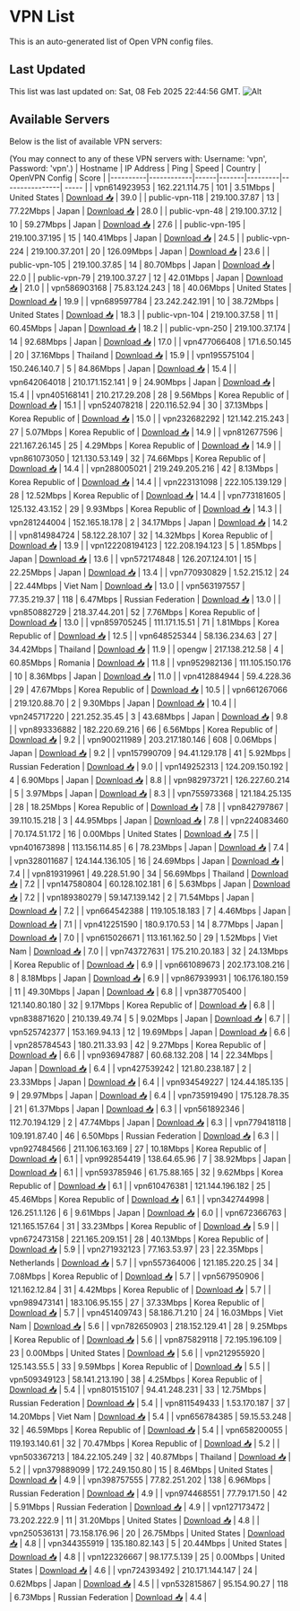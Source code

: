 # VPN List

This is an auto-generated list of Open VPN config files.

## Last Updated

This list was last updated on: Sat, 08 Feb 2025 22:44:56 GMT.
![Alt](https://repobeats.axiom.co/api/embed/186b98318ef1479477931607c1ad7d823f12451f.svg "Repobeats analytics image")

## Available Servers

Below is the list of available VPN servers:

(You may connect to any of these VPN servers with: Username: 'vpn', Password: 'vpn'.)
| Hostname | IP Address | Ping | Speed | Country | OpenVPN Config | Score |
|----------|------------|------|-------|---------|----------------| ----- |
| vpn614923953 | 162.221.114.75 | 101 | 3.51Mbps | United States | [Download 📥](./configs/server_0_US.ovpn) | 39.0 |
| public-vpn-118 | 219.100.37.87 | 13 | 77.22Mbps | Japan | [Download 📥](./configs/server_1_JP.ovpn) | 28.0 |
| public-vpn-48 | 219.100.37.12 | 10 | 59.27Mbps | Japan | [Download 📥](./configs/server_2_JP.ovpn) | 27.6 |
| public-vpn-195 | 219.100.37.195 | 15 | 140.41Mbps | Japan | [Download 📥](./configs/server_3_JP.ovpn) | 24.5 |
| public-vpn-224 | 219.100.37.201 | 20 | 126.09Mbps | Japan | [Download 📥](./configs/server_4_JP.ovpn) | 23.6 |
| public-vpn-105 | 219.100.37.85 | 14 | 80.70Mbps | Japan | [Download 📥](./configs/server_5_JP.ovpn) | 22.0 |
| public-vpn-79 | 219.100.37.27 | 12 | 42.01Mbps | Japan | [Download 📥](./configs/server_6_JP.ovpn) | 21.0 |
| vpn586903168 | 75.83.124.243 | 18 | 40.06Mbps | United States | [Download 📥](./configs/server_7_US.ovpn) | 19.9 |
| vpn689597784 | 23.242.242.191 | 10 | 38.72Mbps | United States | [Download 📥](./configs/server_8_US.ovpn) | 18.3 |
| public-vpn-104 | 219.100.37.58 | 11 | 60.45Mbps | Japan | [Download 📥](./configs/server_9_JP.ovpn) | 18.2 |
| public-vpn-250 | 219.100.37.174 | 14 | 92.68Mbps | Japan | [Download 📥](./configs/server_10_JP.ovpn) | 17.0 |
| vpn477066408 | 171.6.50.145 | 20 | 37.16Mbps | Thailand | [Download 📥](./configs/server_11_TH.ovpn) | 15.9 |
| vpn195575104 | 150.246.140.7 | 5 | 84.86Mbps | Japan | [Download 📥](./configs/server_12_JP.ovpn) | 15.4 |
| vpn642064018 | 210.171.152.141 | 9 | 24.90Mbps | Japan | [Download 📥](./configs/server_13_JP.ovpn) | 15.4 |
| vpn405168141 | 210.217.29.208 | 28 | 9.56Mbps | Korea Republic of | [Download 📥](./configs/server_14_KR.ovpn) | 15.1 |
| vpn524078218 | 220.116.52.94 | 30 | 37.13Mbps | Korea Republic of | [Download 📥](./configs/server_15_KR.ovpn) | 15.0 |
| vpn232682292 | 121.142.215.243 | 27 | 5.07Mbps | Korea Republic of | [Download 📥](./configs/server_16_KR.ovpn) | 14.9 |
| vpn812677596 | 221.167.26.145 | 25 | 4.29Mbps | Korea Republic of | [Download 📥](./configs/server_17_KR.ovpn) | 14.9 |
| vpn861073050 | 121.130.53.149 | 32 | 74.66Mbps | Korea Republic of | [Download 📥](./configs/server_18_KR.ovpn) | 14.4 |
| vpn288005021 | 219.249.205.216 | 42 | 8.13Mbps | Korea Republic of | [Download 📥](./configs/server_19_KR.ovpn) | 14.4 |
| vpn223131098 | 222.105.139.129 | 28 | 12.52Mbps | Korea Republic of | [Download 📥](./configs/server_20_KR.ovpn) | 14.4 |
| vpn773181605 | 125.132.43.152 | 29 | 9.93Mbps | Korea Republic of | [Download 📥](./configs/server_21_KR.ovpn) | 14.3 |
| vpn281244004 | 152.165.18.178 | 2 | 34.17Mbps | Japan | [Download 📥](./configs/server_22_JP.ovpn) | 14.2 |
| vpn814984724 | 58.122.28.107 | 32 | 14.32Mbps | Korea Republic of | [Download 📥](./configs/server_23_KR.ovpn) | 13.9 |
| vpn122208194123 | 122.208.194.123 | 5 | 1.85Mbps | Japan | [Download 📥](./configs/server_24_JP.ovpn) | 13.6 |
| vpn572174848 | 126.207.124.101 | 15 | 22.25Mbps | Japan | [Download 📥](./configs/server_25_JP.ovpn) | 13.4 |
| vpn770930829 | 1.52.215.12 | 24 | 22.44Mbps | Viet Nam | [Download 📥](./configs/server_26_VN.ovpn) | 13.0 |
| vpn563197557 | 77.35.219.37 | 118 | 6.47Mbps | Russian Federation | [Download 📥](./configs/server_27_RU.ovpn) | 13.0 |
| vpn850882729 | 218.37.44.201 | 52 | 7.76Mbps | Korea Republic of | [Download 📥](./configs/server_28_KR.ovpn) | 13.0 |
| vpn859705245 | 111.171.15.51 | 71 | 1.81Mbps | Korea Republic of | [Download 📥](./configs/server_29_KR.ovpn) | 12.5 |
| vpn648525344 | 58.136.234.63 | 27 | 34.42Mbps | Thailand | [Download 📥](./configs/server_30_TH.ovpn) | 11.9 |
| opengw | 217.138.212.58 | 4 | 60.85Mbps | Romania | [Download 📥](./configs/server_31_RO.ovpn) | 11.8 |
| vpn952982136 | 111.105.150.176 | 10 | 8.36Mbps | Japan | [Download 📥](./configs/server_32_JP.ovpn) | 11.0 |
| vpn412884944 | 59.4.228.36 | 29 | 47.67Mbps | Korea Republic of | [Download 📥](./configs/server_33_KR.ovpn) | 10.5 |
| vpn661267066 | 219.120.88.70 | 2 | 9.30Mbps | Japan | [Download 📥](./configs/server_34_JP.ovpn) | 10.4 |
| vpn245717220 | 221.252.35.45 | 3 | 43.68Mbps | Japan | [Download 📥](./configs/server_35_JP.ovpn) | 9.8 |
| vpn893336882 | 182.220.69.216 | 66 | 6.56Mbps | Korea Republic of | [Download 📥](./configs/server_36_KR.ovpn) | 9.2 |
| vpn900211989 | 203.217.180.146 | 608 | 0.06Mbps | Japan | [Download 📥](./configs/server_37_JP.ovpn) | 9.2 |
| vpn157990709 | 94.41.129.178 | 41 | 5.92Mbps | Russian Federation | [Download 📥](./configs/server_38_RU.ovpn) | 9.0 |
| vpn149252313 | 124.209.150.192 | 4 | 6.90Mbps | Japan | [Download 📥](./configs/server_39_JP.ovpn) | 8.8 |
| vpn982973721 | 126.227.60.214 | 5 | 3.97Mbps | Japan | [Download 📥](./configs/server_40_JP.ovpn) | 8.3 |
| vpn755973368 | 121.184.25.135 | 28 | 18.25Mbps | Korea Republic of | [Download 📥](./configs/server_41_KR.ovpn) | 7.8 |
| vpn842797867 | 39.110.15.218 | 3 | 44.95Mbps | Japan | [Download 📥](./configs/server_42_JP.ovpn) | 7.8 |
| vpn224083460 | 70.174.51.172 | 16 | 0.00Mbps | United States | [Download 📥](./configs/server_43_US.ovpn) | 7.5 |
| vpn401673898 | 113.156.114.85 | 6 | 78.23Mbps | Japan | [Download 📥](./configs/server_44_JP.ovpn) | 7.4 |
| vpn328011687 | 124.144.136.105 | 16 | 24.69Mbps | Japan | [Download 📥](./configs/server_45_JP.ovpn) | 7.4 |
| vpn819319961 | 49.228.51.90 | 34 | 56.69Mbps | Thailand | [Download 📥](./configs/server_46_TH.ovpn) | 7.2 |
| vpn147580804 | 60.128.102.181 | 6 | 5.63Mbps | Japan | [Download 📥](./configs/server_47_JP.ovpn) | 7.2 |
| vpn189380279 | 59.147.139.142 | 2 | 71.54Mbps | Japan | [Download 📥](./configs/server_48_JP.ovpn) | 7.2 |
| vpn664542388 | 119.105.18.183 | 7 | 4.46Mbps | Japan | [Download 📥](./configs/server_49_JP.ovpn) | 7.1 |
| vpn412251590 | 180.9.170.53 | 14 | 8.77Mbps | Japan | [Download 📥](./configs/server_50_JP.ovpn) | 7.0 |
| vpn615026671 | 113.161.162.50 | 29 | 1.52Mbps | Viet Nam | [Download 📥](./configs/server_51_VN.ovpn) | 7.0 |
| vpn743727631 | 175.210.20.183 | 32 | 24.13Mbps | Korea Republic of | [Download 📥](./configs/server_52_KR.ovpn) | 6.9 |
| vpn661089673 | 202.173.108.216 | 8 | 8.18Mbps | Japan | [Download 📥](./configs/server_53_JP.ovpn) | 6.9 |
| vpn867939931 | 106.176.180.159 | 11 | 49.30Mbps | Japan | [Download 📥](./configs/server_54_JP.ovpn) | 6.8 |
| vpn387705400 | 121.140.80.180 | 32 | 9.17Mbps | Korea Republic of | [Download 📥](./configs/server_55_KR.ovpn) | 6.8 |
| vpn838871620 | 210.139.49.74 | 5 | 9.02Mbps | Japan | [Download 📥](./configs/server_56_JP.ovpn) | 6.7 |
| vpn525742377 | 153.169.94.13 | 12 | 19.69Mbps | Japan | [Download 📥](./configs/server_57_JP.ovpn) | 6.6 |
| vpn285784543 | 180.211.33.93 | 42 | 9.27Mbps | Korea Republic of | [Download 📥](./configs/server_58_KR.ovpn) | 6.6 |
| vpn936947887 | 60.68.132.208 | 14 | 22.34Mbps | Japan | [Download 📥](./configs/server_59_JP.ovpn) | 6.4 |
| vpn427539242 | 121.80.238.187 | 2 | 23.33Mbps | Japan | [Download 📥](./configs/server_60_JP.ovpn) | 6.4 |
| vpn934549227 | 124.44.185.135 | 9 | 29.97Mbps | Japan | [Download 📥](./configs/server_61_JP.ovpn) | 6.4 |
| vpn735919490 | 175.128.78.35 | 21 | 61.37Mbps | Japan | [Download 📥](./configs/server_62_JP.ovpn) | 6.3 |
| vpn561892346 | 112.70.194.129 | 2 | 47.74Mbps | Japan | [Download 📥](./configs/server_63_JP.ovpn) | 6.3 |
| vpn779418118 | 109.191.87.40 | 46 | 6.50Mbps | Russian Federation | [Download 📥](./configs/server_64_RU.ovpn) | 6.3 |
| vpn927484566 | 211.106.163.169 | 27 | 10.18Mbps | Korea Republic of | [Download 📥](./configs/server_65_KR.ovpn) | 6.1 |
| vpn992854419 | 138.64.65.96 | 7 | 38.92Mbps | Japan | [Download 📥](./configs/server_66_JP.ovpn) | 6.1 |
| vpn593785946 | 61.75.88.165 | 32 | 9.62Mbps | Korea Republic of | [Download 📥](./configs/server_67_KR.ovpn) | 6.1 |
| vpn610476381 | 121.144.196.182 | 25 | 45.46Mbps | Korea Republic of | [Download 📥](./configs/server_68_KR.ovpn) | 6.1 |
| vpn342744998 | 126.251.1.126 | 6 | 9.61Mbps | Japan | [Download 📥](./configs/server_69_JP.ovpn) | 6.0 |
| vpn672366763 | 121.165.157.64 | 31 | 33.23Mbps | Korea Republic of | [Download 📥](./configs/server_70_KR.ovpn) | 5.9 |
| vpn672473158 | 221.165.209.151 | 28 | 40.13Mbps | Korea Republic of | [Download 📥](./configs/server_71_KR.ovpn) | 5.9 |
| vpn271932123 | 77.163.53.97 | 23 | 22.35Mbps | Netherlands | [Download 📥](./configs/server_72_NL.ovpn) | 5.7 |
| vpn557364006 | 121.185.220.25 | 34 | 7.08Mbps | Korea Republic of | [Download 📥](./configs/server_73_KR.ovpn) | 5.7 |
| vpn567950906 | 121.162.12.84 | 31 | 4.42Mbps | Korea Republic of | [Download 📥](./configs/server_74_KR.ovpn) | 5.7 |
| vpn989473141 | 183.106.95.155 | 27 | 37.33Mbps | Korea Republic of | [Download 📥](./configs/server_75_KR.ovpn) | 5.7 |
| vpn451409743 | 58.186.71.210 | 24 | 16.03Mbps | Viet Nam | [Download 📥](./configs/server_76_VN.ovpn) | 5.6 |
| vpn782650903 | 218.152.129.41 | 28 | 9.25Mbps | Korea Republic of | [Download 📥](./configs/server_77_KR.ovpn) | 5.6 |
| vpn875829118 | 72.195.196.109 | 23 | 0.00Mbps | United States | [Download 📥](./configs/server_78_US.ovpn) | 5.6 |
| vpn212955920 | 125.143.55.5 | 33 | 9.59Mbps | Korea Republic of | [Download 📥](./configs/server_79_KR.ovpn) | 5.5 |
| vpn509349123 | 58.141.213.190 | 38 | 4.25Mbps | Korea Republic of | [Download 📥](./configs/server_80_KR.ovpn) | 5.4 |
| vpn801515107 | 94.41.248.231 | 33 | 12.75Mbps | Russian Federation | [Download 📥](./configs/server_81_RU.ovpn) | 5.4 |
| vpn811549433 | 1.53.170.187 | 37 | 14.20Mbps | Viet Nam | [Download 📥](./configs/server_82_VN.ovpn) | 5.4 |
| vpn656784385 | 59.15.53.248 | 32 | 46.59Mbps | Korea Republic of | [Download 📥](./configs/server_83_KR.ovpn) | 5.4 |
| vpn658200055 | 119.193.140.61 | 32 | 70.47Mbps | Korea Republic of | [Download 📥](./configs/server_84_KR.ovpn) | 5.2 |
| vpn503367213 | 184.22.105.249 | 32 | 40.87Mbps | Thailand | [Download 📥](./configs/server_85_TH.ovpn) | 5.2 |
| vpn379889099 | 172.249.150.80 | 15 | 8.46Mbps | United States | [Download 📥](./configs/server_86_US.ovpn) | 4.9 |
| vpn398757555 | 77.82.251.202 | 138 | 6.96Mbps | Russian Federation | [Download 📥](./configs/server_87_RU.ovpn) | 4.9 |
| vpn974468551 | 77.79.171.50 | 42 | 5.91Mbps | Russian Federation | [Download 📥](./configs/server_88_RU.ovpn) | 4.9 |
| vpn127173472 | 73.202.222.9 | 11 | 31.20Mbps | United States | [Download 📥](./configs/server_89_US.ovpn) | 4.8 |
| vpn250536131 | 73.158.176.96 | 20 | 26.75Mbps | United States | [Download 📥](./configs/server_90_US.ovpn) | 4.8 |
| vpn344355919 | 135.180.82.143 | 5 | 20.44Mbps | United States | [Download 📥](./configs/server_91_US.ovpn) | 4.8 |
| vpn122326667 | 98.177.5.139 | 25 | 0.00Mbps | United States | [Download 📥](./configs/server_92_US.ovpn) | 4.6 |
| vpn724393492 | 210.171.144.147 | 24 | 0.62Mbps | Japan | [Download 📥](./configs/server_93_JP.ovpn) | 4.5 |
| vpn532815867 | 95.154.90.27 | 118 | 6.73Mbps | Russian Federation | [Download 📥](./configs/server_94_RU.ovpn) | 4.4 |
